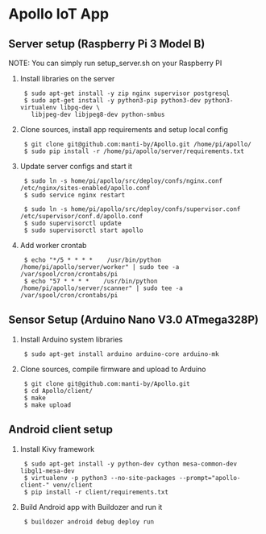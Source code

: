 Apollo IoT App
==============


Server setup (Raspberry Pi 3 Model B)
-------------------------------------

NOTE: You can simply run setup_server.sh on your Raspberry PI

1. Install libraries on the server

        $ sudo apt-get install -y zip nginx supervisor postgresql
        $ sudo apt-get install -y python3-pip python3-dev python3-virtualenv libpq-dev \
          libjpeg-dev libjpeg8-dev python-smbus


2. Clone sources, install app requirements and setup local config

        $ git clone git@github.com:manti-by/Apollo.git /home/pi/apollo/
        $ sudo pip install -r /home/pi/apollo/server/requirements.txt


3. Update server configs and start it

        $ sudo ln -s home/pi/apollo/src/deploy/confs/nginx.conf /etc/nginx/sites-enabled/apollo.conf
        $ sudo service nginx restart

        $ sudo ln -s home/pi/apollo/src/deploy/confs/supervisor.conf /etc/supervisor/conf.d/apollo.conf
        $ sudo supervisorctl update
        $ sudo supervisorctl start apollo


4. Add worker crontab

        $ echo "*/5 * * * *    /usr/bin/python /home/pi/apollo/server/worker" | sudo tee -a /var/spool/cron/crontabs/pi
        $ echo "57 * * * *    /usr/bin/python /home/pi/apollo/server/scanner" | sudo tee -a /var/spool/cron/crontabs/pi



Sensor Setup (Arduino Nano V3.0 ATmega328P)
-------------------------------------------

1. Install Arduino system libraries 

        $ sudo apt-get install arduino arduino-core arduino-mk


2. Clone sources, compile firmware and upload to Arduino 

        $ git clone git@github.com:manti-by/Apollo.git
        $ cd Apollo/client/
        $ make
        $ make upload


Android client setup
--------------------

1. Install Kivy framework

        $ sudo apt-get install -y python-dev cython mesa-common-dev libgl1-mesa-dev
        $ virtualenv -p python3 --no-site-packages --prompt="apollo-client-" venv/client 
        $ pip install -r client/requirements.txt
        

2. Build Android app with Buildozer and run it

        $ buildozer android debug deploy run
